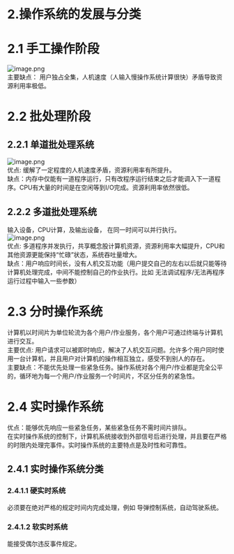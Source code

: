 # 2.操作系统的发展与分类

<a name="rxZQU"></a>
# 2.1 手工操作阶段
![image.png](https://cdn.nlark.com/yuque/0/2020/png/177460/1583670049666-04afac0d-8354-4f73-81a3-aeece4f2d9f9.png#align=left&display=inline&height=375&name=image.png&originHeight=750&originWidth=1334&size=663382&status=done&style=none&width=667)<br />主要缺点： 用户独占全集，人机速度（人输入慢操作系统计算很快）矛盾导致资源利用率极低。
<a name="7XELb"></a>
# 2.2 批处理阶段
<a name="M92Aa"></a>
## 2.2.1 单道批处理系统
![image.png](https://cdn.nlark.com/yuque/0/2020/png/177460/1583671809007-45a744d0-b58d-45bc-8428-3b771fd3b5a2.png#align=left&display=inline&height=375&name=image.png&originHeight=750&originWidth=1334&size=557286&status=done&style=none&width=667)<br />优点: 缓解了一定程度的人机速度矛盾，资源利用率有所提升。<br />缺点：内存中仅能有一道程序运行，只有改程序运行结束之后才能调入下一道程序。CPU有大量的时间是在空闲等到I/O完成。资源利用率依然很低。

<a name="K6SXp"></a>
## 2.2.2 多道批处理系统
输入设备，CPU计算，及输出设备， 在同一时间可以并行执行。<br />![image.png](https://cdn.nlark.com/yuque/0/2020/png/177460/1583672260223-bb6e1aa9-f5ae-4fa2-88ac-92771b8d0238.png#align=left&display=inline&height=375&name=image.png&originHeight=750&originWidth=1334&size=673325&status=done&style=none&width=667)<br />优点: 多道程序并发执行，共享概念股计算机资源，资源利用率大幅提升，CPU和其他资源更能保持“忙碌”状态，系统吞吐量增大。<br />缺点：用户响应时间长，没有人机交互功能（用户提交自己的左右以后就只能等待计算机处理完成，中间不能控制自己的作业执行。比如 无法调试程序/无法再程序运行过程中输入一些参数）
<a name="V2s53"></a>
# 2.3 分时操作系统
计算机以时间片为单位轮流为各个用户/作业服务，各个用户可通过终端与计算机进行交互。<br />主要优点: 用户请求可以被即时响应，解决了人机交互问题。允许多个用户同时使用一台计算机，并且用户对计算机的操作相互独立，感受不到别人的存在。<br />主要缺点：不能优先处理一些紧急任务。操作系统对各个用户/作业都是完全公平的，循环地为每一个用户/作业服务一个时间片，不区分任务的紧急性。
<a name="bExKN"></a>
# 2.4 实时操作系统
优点：能够优先响应一些紧急任务，某些紧急任务不需时间片排队。<br />在实时操作系统的控制下，计算机系统接收到外部信号后进行处理，并且要在严格的时限内处理完事件。实时操作系统的主要特点是及时性和可靠性。
<a name="MhHpN"></a>
## 2.4.1 实时操作系统分类
<a name="3lKyS"></a>
### 2.4.1.1 硬实时系统
必须要在绝对严格的规定时间内完成处理，例如 导弹控制系统，自动驾驶系统。
<a name="EqOh7"></a>
### 2.4.1.2 软实时系统
能接受偶尔违反事件规定。

